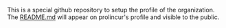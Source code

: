 This is a special github repository to setup the profile of the organization. The [README.md](./profile/README.md) will appear on prolincur's profile and visible to the public.
